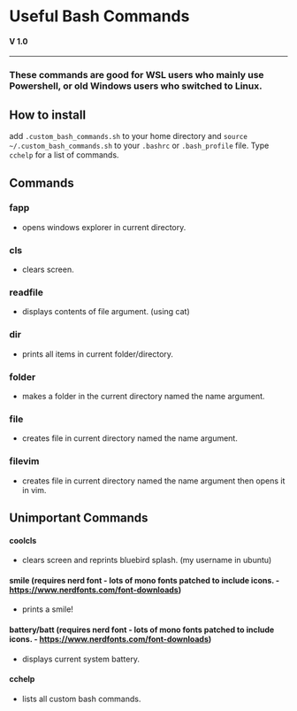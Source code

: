 # Useful Bash Commands

#### V 1.0

-----

### These commands are good for WSL users who mainly use Powershell, or old Windows users who switched to Linux.

## How to install

add `.custom_bash_commands.sh` to your home  directory and `source ~/.custom_bash_commands.sh` to your `.bashrc` or `.bash_profile` file. Type `cchelp` for a list of commands.

## Commands

### fapp 
- opens windows explorer in current directory.

### cls 
- clears screen.


### readfile <file> 
  - displays contents of file argument.
  (using cat)
  
### dir 
  - prints all items in current folder/directory.
    
### folder <name> 
  - makes a folder in the current directory named the name argument.
  
  
### file <name> 
  - creates file in current directory named the name argument.
  
  
### filevim <name> 
  - creates file in current directory named the name argument then opens it in vim.
## Unimportant Commands
  
#### coolcls 
  - clears screen and reprints bluebird splash. (my username in ubuntu)

#### smile (requires nerd font - lots of mono fonts patched to include icons. - https://www.nerdfonts.com/font-downloads)
  - prints a smile!
  
#### battery/batt (requires nerd font - lots of mono fonts patched to include icons. - https://www.nerdfonts.com/font-downloads)
  - displays current system battery.
  
#### cchelp 
  - lists all custom bash commands.

